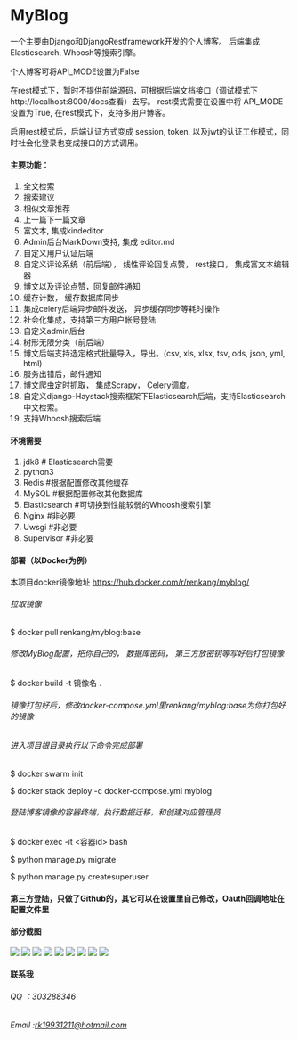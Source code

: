 # MyBlog
一个主要由Django和DjangoRestframework开发的个人博客。
后端集成Elasticsearch, Whoosh等搜索引擎。

个人博客可将API_MODE设置为False

在rest模式下，暂时不提供前端源码，可根据后端文档接口（调试模式下http://localhost:8000/docs查看）去写。
rest模式需要在设置中将 API_MODE 设置为True, 在rest模式下，支持多用户博客。

启用rest模式后，后端认证方式变成 session, token, 以及jwt的认证工作模式，同时社会化登录也变成接口的方式调用。

#### 主要功能：
1. 全文检索
2. 搜索建议
3. 相似文章推荐            
4. 上一篇下一篇文章
5. 富文本, 集成kindeditor
6. Admin后台MarkDown支持, 集成 editor.md
7. 自定义用户认证后端
8. 自定义评论系统（前后端）， 线性评论回复点赞， rest接口， 集成富文本编辑器
9. 博文以及评论点赞，回复邮件通知
10. 缓存计数， 缓存数据库同步
11. 集成celery后端异步邮件发送， 异步缓存同步等耗时操作
12. 社会化集成，支持第三方用户帐号登陆
13. 自定义admin后台
14. 树形无限分类（前后端）
15. 博文后端支持选定格式批量导入，导出。(csv, xls, xlsx, tsv, ods, json, yml, html)
16. 服务出错后，邮件通知
17. 博文爬虫定时抓取， 集成Scrapy， Celery调度。
18. 自定义django-Haystack搜索框架下Elasticsearch后端，支持Elasticsearch中文检索。
19. 支持Whoosh搜索后端

#### 环境需要
1. jdk8           # Elasticsearch需要
2. python3
3. Redis        #根据配置修改其他缓存
4. MySQL        #根据配置修改其他数据库
5. Elasticsearch    #可切换到性能较弱的Whoosh搜索引擎
6. Nginx            #非必要
7. Uwsgi            #非必要
8. Supervisor        #非必要

#### 部署（以Docker为例）
本项目docker镜像地址 https://hub.docker.com/r/renkang/myblog/

###### 拉取镜像
$ docker pull renkang/myblog:base

###### 修改MyBlog配置，把你自己的， 数据库密码， 第三方放密钥等写好后打包镜像
$ docker build -t 镜像名 .

###### 镜像打包好后，修改docker-compose.yml里renkang/myblog:base为你打包好的镜像

###### 进入项目根目录执行以下命令完成部署
$ docker swarm init

$ docker stack deploy -c docker-compose.yml myblog

###### 登陆博客镜像的容器终端，执行数据迁移，和创建对应管理员
$ docker exec -it <容器id> bash

$ python manage.py migrate

$ python manage.py createsuperuser

#### 第三方登陆，只做了Github的，其它可以在设置里自己修改，Oauth回调地址在配置文件里

#### 部分截图
![](static/images/d1.png)
![](static/images/d2.png)
![](static/images/d3.png)
![](static/images/d4.png)
![](static/images/d5.png)
![](static/images/d6.png)
![](static/images/d7.png)
![](static/images/d8.png)
![](static/images/d9.png)

#### 联系我
###### QQ ：303288346
###### Email :rk19931211@hotmail.com
